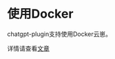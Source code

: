 # 使用Docker

chatgpt-plugin支持使用Docker云崽。


详情请查看[文章](https://err0r.top/article/Yunzai-chatgptPlugin/)
